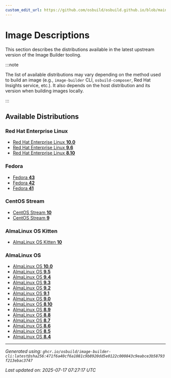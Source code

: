 ```yaml
---
custom_edit_url: https://github.com/osbuild/osbuild.github.io/blob/main/scripts/pull_image_descriptions.py
---
```


# Image Descriptions

<!--
[//]: # ( DO NOT MODIFY THIS FILE! )
[//]: # ( This content is generated by `scripts/pull_image_descriptions.py` )
[//]: # ( Generated on: 2025-07-17 07:27:17 UTC )
-->

This section describes the distributions available in the latest upstream version of the Image Builder tooling.

:::note

The list of available distributions may vary depending on the method used to build an image (e.g., `image-builder` CLI, `osbuild-composer`, Red Hat Insights service, etc.). It also depends on the host distribution and its version when building images locally.

:::

## Available Distributions

### Red Hat Enterprise Linux

- [Red Hat Enterprise Linux **10.0**](./00-rhel-10.0/index.md)
- [Red Hat Enterprise Linux **9.6**](./01-rhel-9.6/index.md)
- [Red Hat Enterprise Linux **8.10**](./02-rhel-8.10/index.md)

### Fedora

- [Fedora **43**](./03-fedora-43/index.md)
- [Fedora **42**](./04-fedora-42/index.md)
- [Fedora **41**](./05-fedora-41/index.md)

### CentOS Stream

- [CentOS Stream **10**](./06-centos-10/index.md)
- [CentOS Stream **9**](./07-centos-9/index.md)

### AlmaLinux OS Kitten

- [AlmaLinux OS Kitten **10**](./08-almalinux_kitten-10/index.md)

### AlmaLinux OS

- [AlmaLinux OS **10.0**](./09-almalinux-10.0/index.md)
- [AlmaLinux OS **9.5**](./10-almalinux-9.5/index.md)
- [AlmaLinux OS **9.4**](./11-almalinux-9.4/index.md)
- [AlmaLinux OS **9.3**](./12-almalinux-9.3/index.md)
- [AlmaLinux OS **9.2**](./13-almalinux-9.2/index.md)
- [AlmaLinux OS **9.1**](./14-almalinux-9.1/index.md)
- [AlmaLinux OS **9.0**](./15-almalinux-9.0/index.md)
- [AlmaLinux OS **8.10**](./16-almalinux-8.10/index.md)
- [AlmaLinux OS **8.9**](./17-almalinux-8.9/index.md)
- [AlmaLinux OS **8.8**](./18-almalinux-8.8/index.md)
- [AlmaLinux OS **8.7**](./19-almalinux-8.7/index.md)
- [AlmaLinux OS **8.6**](./20-almalinux-8.6/index.md)
- [AlmaLinux OS **8.5**](./21-almalinux-8.5/index.md)
- [AlmaLinux OS **8.4**](./22-almalinux-8.4/index.md)


---
*Generated using: `ghcr.io/osbuild/image-builder-cli:latest@sha256:471f6a40cf6a1081c9b8920dd5e0122c000843c9eabce3b58793f213ebac3747`*

*Last updated on: 2025-07-17 07:27:17 UTC*
